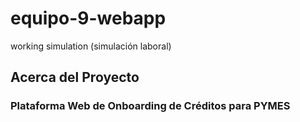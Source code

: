 # equipo-9-webapp

working simulation (simulación laboral)

## Acerca del Proyecto
### Plataforma Web de Onboarding de Créditos para PYMES


